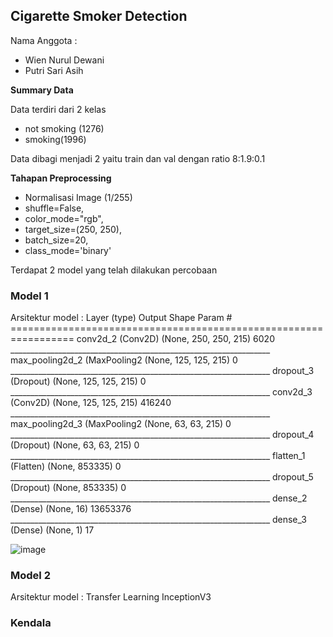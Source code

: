 <h2>Cigarette Smoker Detection</h2>

Nama Anggota :
- Wien Nurul Dewani
- Putri Sari Asih


<b>Summary Data </b>

Data terdiri dari 2 kelas 
- not smoking (1276)
- smoking(1996)

Data dibagi menjadi 2 yaitu train dan val dengan ratio 8:1.9:0.1

<b>Tahapan Preprocessing </b>

- Normalisasi Image (1/255)
- shuffle=False,
- color_mode="rgb",
- target_size=(250, 250), 
- batch_size=20,
- class_mode='binary'



Terdapat 2 model yang telah dilakukan percobaan

<h3>Model 1</h3>
Arsitektur model :
Layer (type)                 Output Shape              Param #   
=================================================================
conv2d_2 (Conv2D)            (None, 250, 250, 215)     6020      
_________________________________________________________________
max_pooling2d_2 (MaxPooling2 (None, 125, 125, 215)     0         
_________________________________________________________________
dropout_3 (Dropout)          (None, 125, 125, 215)     0         
_________________________________________________________________
conv2d_3 (Conv2D)            (None, 125, 125, 215)     416240    
_________________________________________________________________
max_pooling2d_3 (MaxPooling2 (None, 63, 63, 215)       0         
_________________________________________________________________
dropout_4 (Dropout)          (None, 63, 63, 215)       0         
_________________________________________________________________
flatten_1 (Flatten)          (None, 853335)            0         
_________________________________________________________________
dropout_5 (Dropout)          (None, 853335)            0         
_________________________________________________________________
dense_2 (Dense)              (None, 16)                13653376  
_________________________________________________________________
dense_3 (Dense)              (None, 1)                 17      

![image](https://user-images.githubusercontent.com/48399925/144560430-1b2a5a67-d663-412f-ab9c-f3ce8147356f.png)


<h3>Model 2</h3>
Arsitektur model :
Transfer Learning InceptionV3

<h3>Kendala</h3> 



